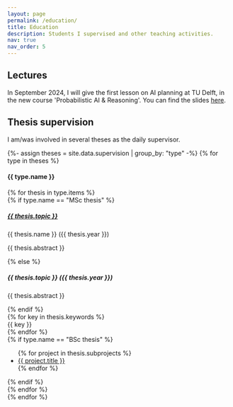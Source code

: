 ```yaml
---
layout: page
permalink: /education/
title: Education
description: Students I supervised and other teaching activities.
nav: true
nav_order: 5
---
```


## Lectures

In September 2024, I will give the first lesson on AI planning at TU Delft, in the new course 'Probabilistic AI & Reasoning'. You can find the slides <a href="assets/pdf/ai-planning-slides.pdf" target="_blank">here</a>.

## Thesis supervision



<div class="students">
    <p>I am/was involved in several theses as the daily supervisor.</p>    
    {%- assign theses = site.data.supervision | group_by: "type" -%}
    {% for type in theses %}
        <div class="theses">
            <h4><b>{{ type.name }}</b></h4>
            {% for thesis in type.items %}
                <div class="thesis">
                    {% if type.name == "MSc thesis" %}
                        <h5><a href="{{ thesis.link }}" class="{{ thesis.status }}" target="_blank">{{ thesis.topic }}</a></h5>
                        <p> {{ thesis.name }} ({{ thesis.year }})</p>
                        <p> {{ thesis.abstract }} </p>
                    {% else %}
                        <h5>{{ thesis.topic }} ({{ thesis.year }})</h5>
                        <p> {{ thesis.abstract }} </p>
                    {% endif %}
                    <div class="keywords">
                        {% for key in thesis.keywords %}
                            <div class="abstract btn btn-sm z-depth-0 keyword">
                                {{ key }}
                            </div>
                        {% endfor %}
                    </div>
                    {% if type.name == "BSc thesis" %}
                        <ul>
                            {% for project in thesis.subprojects %}
                                <li><a href="{{ project.link }}" target="_blank">{{ project.title }}</a></li>
                            {% endfor %}
                        </ul>
                    {% endif %}
                </div>  
            {% endfor %}
            <br>
        </div>
    {% endfor %}
</div>
